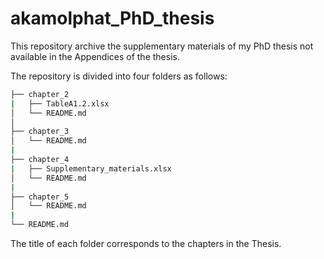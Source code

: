 # akamolphat_PhD_thesis
This repository archive the supplementary materials of my PhD thesis not available in the Appendices of the thesis.

The repository is divided into four folders as follows:

```bash
├── chapter_2
|   ├── TableA1.2.xlsx
│   └── README.md
│   
├── chapter_3
│   └── README.md
|
├── chapter_4
|   ├── Supplementary_materials.xlsx
│   └── README.md
|
├── chapter_5
│   └── README.md
|
└── README.md
```

The title of each folder corresponds to the chapters in the Thesis.

